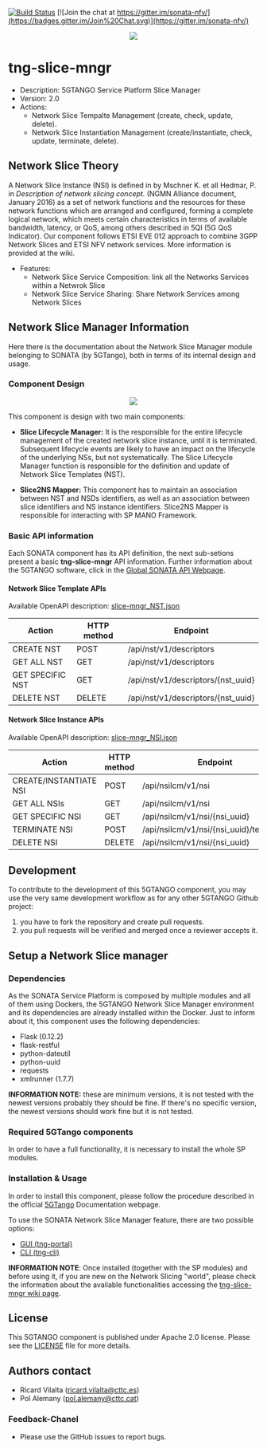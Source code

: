 [![Build Status](https://jenkins.sonata-nfv.eu/buildStatus/icon?job=tng-slice-mngr/master)](https://jenkins.sonata-nfv.eu/job/tng-slice-mngr/master)
[![Join the chat at https://gitter.im/sonata-nfv/](https://badges.gitter.im/Join%20Chat.svg)](https://gitter.im/sonata-nfv/)

<p align="center"><img src="https://github.com/sonata-nfv/tng-api-gtw/wiki/images/sonata-5gtango-logo-500px.png" /></p>

# tng-slice-mngr
* Description: 5GTANGO Service Platform Slice Manager
* Version: 2.0
* Actions:
    * Network Slice Tempalte Management (create, check, update, delete).
    * Network Slice Instantiation Management (create/instantiate, check, update, terminate, delete).

## Network Slice Theory
A Network Slice Instance (NSI) is defined in by Mschner K. et all Hedmar, P. in _Description of network slicing concept._ (NGMN  Alliance  document, January 2016) as a set of network functions and the resources for these network functions which are arranged and configured, forming a complete logical network, which meets certain characteristics in terms of available bandwidth, latency, or QoS, among others described in 5QI (5G QoS Indicator). Our component follows ETSI EVE 012 approach to combine 3GPP Network Slices and ETSI NFV network services. More information is provided at the wiki.
* Features:
    * Network Slice Service Composition: link all the Networks Services within a Netwrok Slice
    * Network Slice Service Sharing: Share Network Services among Network Slices

## Network Slice Manager Information
Here there is the documentation about the Network Slice Manager module belonging to SONATA (by 5GTango), both in terms of its internal design and usage.

### Component Design
<p align="center"><img src="https://github.com/rvilalta/tng-slice-mngr/blob/master/doc/images/architecture.JPG" /></p>

This component is design with two main components:
* **Slice Lifecycle Manager:** It is the responsible for the entire lifecycle management of the created network slice instance, until it is terminated. Subsequent lifecycle events are likely to have an impact on the lifecycle of the underlying NSs, but not systematically. The Slice Lifecycle Manager  function  is  responsible  for  the  definition  and update of Network Slice Templates (NST).

* **Slice2NS Mapper:** This component has to maintain an association between NST and NSDs identifiers, as well as an association between slice identifiers and NS instance identifiers. Slice2NS Mapper is responsible for interacting with SP MANO Framework.

### Basic API information
Each SONATA component has its API definition, the next sub-setions present a basic **tng-slice-mngr** API information. Further information about the 5GTANGO software, click in the [Global SONATA API Webpage](https://sonata-nfv.github.io/tng-doc/?urls.primaryName=5GTANGO%20SDK%20Packager%20API%20v1).

#### Network Slice Template APIs
Available OpenAPI description: [slice-mngr_NST.json](https://github.com/sonata-nfv/tng-slice-mngr/blob/master/doc/v1_2/slice-mngr_NST.json)

| Action  | HTTP method  | Endpoint |
|---|---|---|
| CREATE NST  | POST  | /api/nst/v1/descriptors  |
| GET ALL NST  | GET  | /api/nst/v1/descriptors  |
| GET SPECIFIC NST  | GET  | /api/nst/v1/descriptors/{nst_uuid}|
| DELETE NST  | DELETE  | /api/nst/v1/descriptors/{nst_uuid}|

#### Network Slice Instance APIs
Available OpenAPI description: [slice-mngr_NSI.json](https://github.com/sonata-nfv/tng-slice-mngr/blob/master/doc/v1_2/slice-mngr_NSI.json)

| Action  | HTTP method  | Endpoint |
|---|---|---|
| CREATE/INSTANTIATE NSI  | POST  | /api/nsilcm/v1/nsi |
| GET ALL NSIs  | GET  | /api/nsilcm/v1/nsi  |
| GET SPECIFIC NSI  | GET  | /api/nsilcm/v1/nsi/{nsi_uuid} |
| TERMINATE NSI  | POST  | /api/nsilcm/v1/nsi/{nsi_uuid}/terminate |
| DELETE NSI | DELETE | /api/nsilcm/v1/nsi/{nsi_uuid} |


## Development
To contribute to the development of this 5GTANGO component, you may use the very same development workflow as for any other 5GTANGO Github project:
1) you have to fork the repository and create pull requests.
2) you pull requests will be verified and merged once a reviewer accepts it.

## Setup a Network Slice manager
### Dependencies
As the SONATA Service Platform is composed by multiple modules and all of them using Dockers, the 5GTANGO Network Slice Manager environment and its dependencies are already installed within the Docker. Just to inform about it, this component uses the following dependencies:
* Flask (0.12.2)
* flask-restful
* python-dateutil
* python-uuid
* requests
* xmlrunner (1.7.7)

**INFORMATION NOTE:** these are minimum versions, it is not tested with the newest versions probably they should be fine. If there's no specific version, the newest versions should work fine but it is not tested.

### Required 5GTango components
In order to have a full functionality, it is necessary to install the whole SP modules.

### Installation & Usage
In order to install this component, please follow the procedure described in the official [5GTango](https://5gtango.eu/software/documentation.html) Documentation webpage.

To use the SONATA Network Slice Manager feature, there are two possible options:
* [GUI (tng-portal)](https://github.com/sonata-nfv/tng-portal)
* [CLI (tng-cli)](https://github.com/sonata-nfv/tng-cli)

**INFORMATION NOTE**: Once installed (together with the SP modules) and before using it, if you are new on the Network Slicing "world", please check the information about the available functionalities accessing the [tng-slice-mngr wiki page](https://github.com/sonata-nfv/tng-slice-mngr/wiki).

## License
This 5GTANGO component is published under Apache 2.0 license. Please see the [LICENSE](https://github.com/sonata-nfv/tng-slice-mngr/blob/master/LICENSE) file for more details.

## Authors contact
  * Ricard Vilalta (ricard.vilalta@cttc.es)
  * Pol Alemany (pol.alemany@cttc.cat)
  
### Feedback-Chanel
* Please use the GitHub issues to report bugs.
